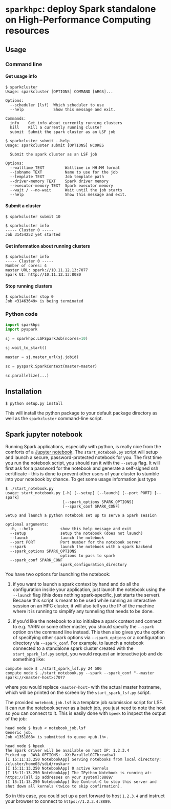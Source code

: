 # `sparkhpc`: deploy Spark standalone on High-Performance Computing resources

## Usage

### Command line

#### Get usage info

```
$ sparkcluster
Usage: sparkcluster [OPTIONS] COMMAND [ARGS]...

Options:
  --scheduler [lsf]  Which scheduler to use
  --help             Show this message and exit.

Commands:
  info    Get info about currently running clusters
  kill    Kill a currently running cluster
  submit  Submit the spark cluster as an LSF job

$ sparkcluster submit --help
Usage: sparkcluster submit [OPTIONS] NCORES

  Submit the spark cluster as an LSF job

Options:
  --walltime TEXT         Walltime in HH:MM format
  --jobname TEXT          Name to use for the job
  --template TEXT         Job template path
  --driver-memory TEXT    Spark driver memory
  --executor-memory TEXT  Spark executor memory
  --wait / --no-wait      Wait until the job starts
  --help                  Show this message and exit.
```

#### Submit a cluster
```
$ sparkcluster submit 10

$ sparkcluster info
----- Cluster 0 -----
Job 31454252 yet started
```

#### Get information about running clusters
```
$ sparkcluster info
----- Cluster 0 -----
Number of cores: 4
master URL: spark://10.11.12.13:7077
Spark UI: http://10.11.12.13:8080
```

#### Stop running clusters
```
$ sparkcluster stop 0
Job <31463649> is being terminated
```

### Python code

```python
import sparkhpc
import pyspark

sj = sparkhpc.LSFSparkJob(ncores=10)

sj.wait_to_start()

master = sj.master_url(sj.jobid)

sc = pyspark.SparkContext(master=master)

sc.parallelize(...)
```

## Installation

```
$ python setup.py install
```

This will install the python package to your default package directory as well as the `sparkcluster` command-line script. 


## Spark jupyter notebook

Running Spark applications, especially with python, is really nice from the comforts of a [Jupyter notebook](http://jupyter.org/).
The `start_notebook.py` script will setup and launch a secure, password-protected notebook for you. The first time you run the notebook
script, you should run it with the `--setup` flag. It will first ask for a password for the notebook and generate a self-signed ssh
certificate - this is done to prevent other users of your cluster to stumble into your notebook by chance. To get some usage information
just type

```
$ ./start_notebook.py
usage: start_notebook.py [-h] [--setup] [--launch] [--port PORT] [--spark]
                         [--spark_options SPARK_OPTIONS]
                         [--spark_conf SPARK_CONF]

Setup and launch a python notebook set up to serve a Spark session

optional arguments:
  -h, --help            show this help message and exit
  --setup               setup the notebook (does not launch)
  --launch              launch the notebook
  --port PORT           Port number for the notebook server
  --spark               launch the notebook with a spark backend
  --spark_options SPARK_OPTIONS
                        options to pass to spark
  --spark_conf SPARK_CONF
                        spark_configuration_directory
```

You have two options for launching the notebook:  

1. if you want to launch a spark context by hand and do all the configuration inside
your application, just launch the notebook using the `--launch` flag (this does nothing spark-specific, just starts the server). Because
this script is meant to be used while running an interactive session on an HPC cluster, it will also tell you the IP of the machine
where it is running to simplify any tunneling that needs to be done. 

2. if you'd like the notebook to also initialize a spark context and connect to e.g. YARN or some other master, you should specify 
the `--spark` option on the command line instead. This then also gives you the option of specifying other spark options via
`--spark_options` or a configuration directory via `--spark_conf`. For example, to launch a notebook connected to a standalone
spark cluster created with the `start_spark_lsf.py` script, you would request an interactive job and do something like:

```
compute node $ ./start_spark_lsf.py 24 50G
compute node $ ./start_notebook.py --spark --spark_conf "--master spark://<master-host>:7077
```

where you would replace `<master-host>` with the actual master hostname, which will be printed on the screen by the `start_spark_lsf.py` script. 

The provided `notebook_job.lsf` is a template job submission script for LSF. It can run the notebook server as a batch job, you 
just need to note the host so you can connect to it. This is easily done with `bpeek` to inspect the output of the job:

```
head node $ bsub < notebook_job.lsf
Generic job.
Job <1351868> is submitted to queue <pub.1h>.

head node $ bpeek
The Spark driver will be available on host IP: 1.2.3.4
Picked up _JAVA_OPTIONS: -XX:ParallelGCThreads=1
[I 15:11:13.250 NotebookApp] Serving notebooks from local directory: /cluster/home03/sdid/roskarr
[I 15:11:13.250 NotebookApp] 0 active kernels
[I 15:11:13.250 NotebookApp] The IPython Notebook is running at: https://[all ip addresses on your system]:8889/
[I 15:11:13.250 NotebookApp] Use Control-C to stop this server and shut down all kernels (twice to skip confirmation).
```

So in this case, you could set up a port forward to host `1.2.3.4` and instruct your browser to connect to `https://1.2.3.4:8889`.

